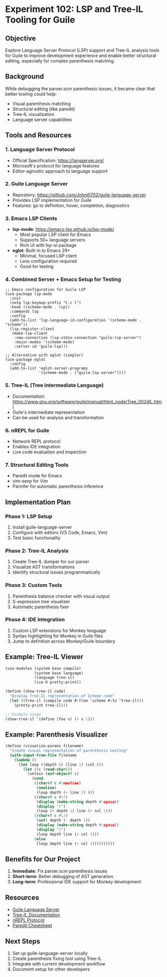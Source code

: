 # Experiment 102: LSP and Tree-IL Tooling for Guile

## Objective
Explore Language Server Protocol (LSP) support and Tree-IL analysis tools for Guile to improve development experience and enable better structural editing, especially for complex parenthesis matching.

## Background
While debugging the parser.scm parenthesis issues, it became clear that better tooling could help:
- Visual parenthesis matching
- Structural editing (like paredit)
- Tree-IL visualization
- Language server capabilities

## Tools and Resources

### 1. Language Server Protocol
- Official Specification: https://langserver.org/
- Microsoft's protocol for language features
- Editor-agnostic approach to language support

### 2. Guile Language Server  
- Repository: https://github.com/Johni0702/guile-language-server
- Provides LSP implementation for Guile
- Features: go to definition, hover, completion, diagnostics

### 3. Emacs LSP Clients
- **lsp-mode**: https://emacs-lsp.github.io/lsp-mode/
  - Most popular LSP client for Emacs
  - Supports 50+ language servers
  - Rich UI with lsp-ui package
- **eglot**: Built-in to Emacs 29+
  - Minimal, focused LSP client
  - Less configuration required
  - Good for testing

### 4. Combined Server + Emacs Setup for Testing
```elisp
;; Emacs configuration for Guile LSP
(use-package lsp-mode
  :init
  (setq lsp-keymap-prefix "C-c l")
  :hook ((scheme-mode . lsp))
  :commands lsp
  :config
  (add-to-list 'lsp-language-id-configuration '(scheme-mode . "scheme"))
  (lsp-register-client
   (make-lsp-client 
    :new-connection (lsp-stdio-connection "guile-lsp-server")
    :major-modes '(scheme-mode)
    :server-id 'guile-lsp)))

;; Alternative with eglot (simpler)
(use-package eglot
  :config
  (add-to-list 'eglot-server-programs 
               '(scheme-mode . ("guile-lsp-server"))))
```

### 5. Tree-IL (Tree Intermediate Language)
- Documentation: https://www.gnu.org/software/guile/manual/html_node/Tree_002dIL.html
- Guile's intermediate representation
- Can be used for analysis and transformation

### 6. nREPL for Guile
- Network REPL protocol
- Enables IDE integration
- Live code evaluation and inspection

### 7. Structural Editing Tools
- Paredit mode for Emacs
- vim-sexp for Vim
- Parinfer for automatic parenthesis inference

## Implementation Plan

### Phase 1: LSP Setup
1. Install guile-language-server
2. Configure with editors (VS Code, Emacs, Vim)
3. Test basic functionality

### Phase 2: Tree-IL Analysis
1. Create Tree-IL dumper for our parser
2. Visualize AST transformations
3. Identify structural issues programmatically

### Phase 3: Custom Tools
1. Parenthesis balance checker with visual output
2. S-expression tree visualizer
3. Automatic parenthesis fixer

### Phase 4: IDE Integration
1. Custom LSP extensions for Monkey language
2. Syntax highlighting for Monkey in Guile files
3. Jump to definition across Monkey/Guile boundary

## Example: Tree-IL Viewer

```scheme
(use-modules (system base compile)
             (system base language)
             (language tree-il)
             (ice-9 pretty-print))

(define (show-tree-il code)
  "Display Tree-IL representation of Scheme code"
  (let ((tree-il (compile code #:from 'scheme #:to 'tree-il)))
    (pretty-print tree-il)))

;; Example usage
(show-tree-il '(define (foo x) (+ x 1)))
```

## Example: Parenthesis Visualizer

```scheme
(define (visualize-parens filename)
  "Create visual representation of parenthesis nesting"
  (with-input-from-file filename
    (lambda ()
      (let loop ((depth 0) (line 1) (col 0))
        (let ((c (read-char)))
          (unless (eof-object? c)
            (cond
             ((char=? c #\newline)
              (newline)
              (loop depth (+ line 1) 0))
             ((char=? c #\()
              (display (make-string depth #\space))
              (display "[")
              (loop (+ depth 1) line (+ col 1)))
             ((char=? c #\))
              (set! depth (- depth 1))
              (display (make-string depth #\space))
              (display "]")
              (loop depth line (+ col 1)))
             (else
              (loop depth line (+ col 1))))))))))
```

## Benefits for Our Project

1. **Immediate**: Fix parser.scm parenthesis issues
2. **Short-term**: Better debugging of AST generation
3. **Long-term**: Professional IDE support for Monkey development

## Resources
- [Guile Language Server](https://github.com/Johni0702/guile-language-server)
- [Tree-IL Documentation](https://www.gnu.org/software/guile/manual/html_node/Tree_002dIL.html)
- [nREPL Protocol](https://nrepl.org/)
- [Paredit Cheatsheet](http://danmidwood.com/content/2014/11/21/animated-paredit.html)

## Next Steps
1. Set up guile-language-server locally
2. Create parenthesis fixing tool using Tree-IL
3. Integrate with current development workflow
4. Document setup for other developers